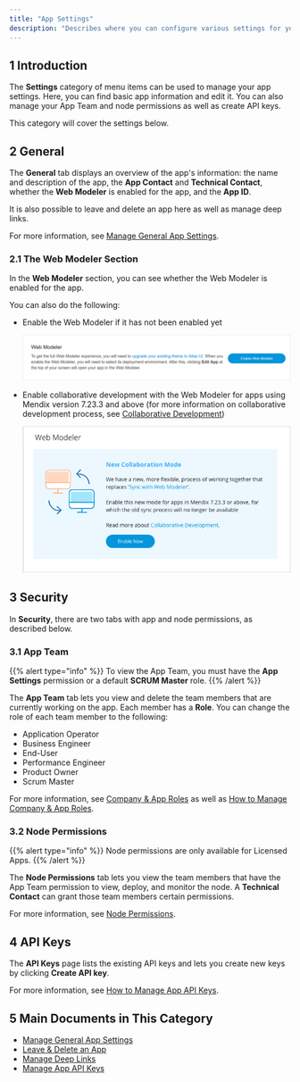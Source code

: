 ```yaml
---
title: "App Settings"
description: "Describes where you can configure various settings for your Mendix app project."
---
```


## 1 Introduction

The **Settings** category of menu items can be used to manage your app settings. Here, you can find basic app information and edit it. You can also manage your App Team and node permissions as well as create API keys.

This category will cover the settings below.

## 2 General

The **General** tab displays an overview of the app's information: the name and description of the app, the **App Contact** and **Technical Contact**, whether the **Web Modeler** is enabled for the app, and the **App ID**.

It is also possible to leave and delete an app here as well as manage deep links.

For more information, see [Manage General App Settings](general-settings).

### 2.1 The Web Modeler Section

In the **Web Modeler** section, you can see whether the Web Modeler is enabled for the app. 

You can also do the following:

*  Enable the Web Modeler if it has not been enabled yet

	![](attachments/not-enabled.png)

*  Enable collaborative development with the Web Modeler for apps using Mendix version 7.23.3 and above (for more information on collaborative development process, see [Collaborative Development](/refguide/collaborative-development)) 

	![](attachments/enable-new-mode.png)

## 3 Security

In **Security**, there are two tabs with app and node permissions, as described below.

### 3.1 App Team

{{% alert type="info" %}}
To view the App Team, you must have the **App Settings** permission or a default **SCRUM Master** role.
{{% /alert %}}

The **App Team** tab lets you view and delete the team members that are currently working on the app. Each member has a **Role**. You can change the role of each team member to the following:

* Application Operator
* Business Engineer
* End-User
* Performance Engineer
* Product Owner
* Scrum Master

For more information, see [Company & App Roles](../company-app-roles/index) as well as [How to Manage Company & App Roles](../company-app-roles/manage-roles).

### 3.2 Node Permissions

{{% alert type="info" %}}
Node permissions are only available for Licensed Apps.
{{% /alert %}}

The **Node Permissions** tab lets you view the team members that have the App Team permission to view, deploy, and monitor the node.  A **Technical Contact** can grant those team members certain permissions.

For more information, see [Node Permissions](/developerportal/deploy/node-permissions).

## 4 API Keys

The **API Keys** page lists the existing API keys and lets you create new keys by clicking **Create API key**.

For more information, see [How to Manage App API Keys](/developerportal/settings/api-key).

## 5 Main Documents in This Category

* [Manage General App Settings](general-settings)
* [Leave & Delete an App](leave-delete-app)
* [Manage Deep Links](manage-deeplinks)
* [Manage App API Keys](api-key)

